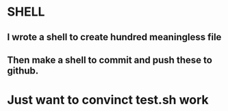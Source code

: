 # SHELL

## I wrote a shell to create hundred meaningless file 
## Then make a shell to commit and push these to github.

# Just want to convinct test.sh work
